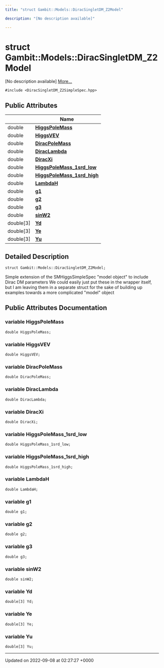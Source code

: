 ```yaml
---
title: "struct Gambit::Models::DiracSingletDM_Z2Model"

description: "[No description available]"

---
```


# struct Gambit::Models::DiracSingletDM_Z2Model



[No description available] [More...](#detailed-description)


`#include <DiracSingletDM_Z2SimpleSpec.hpp>`

## Public Attributes

|                | Name           |
| -------------- | -------------- |
| double | **[HiggsPoleMass](/documentation/code/classes/structgambit_1_1models_1_1diracsingletdm__z2model/#variable-higgspolemass)**  |
| double | **[HiggsVEV](/documentation/code/classes/structgambit_1_1models_1_1diracsingletdm__z2model/#variable-higgsvev)**  |
| double | **[DiracPoleMass](/documentation/code/classes/structgambit_1_1models_1_1diracsingletdm__z2model/#variable-diracpolemass)**  |
| double | **[DiracLambda](/documentation/code/classes/structgambit_1_1models_1_1diracsingletdm__z2model/#variable-diraclambda)**  |
| double | **[DiracXi](/documentation/code/classes/structgambit_1_1models_1_1diracsingletdm__z2model/#variable-diracxi)**  |
| double | **[HiggsPoleMass_1srd_low](/documentation/code/classes/structgambit_1_1models_1_1diracsingletdm__z2model/#variable-higgspolemass-1srd-low)**  |
| double | **[HiggsPoleMass_1srd_high](/documentation/code/classes/structgambit_1_1models_1_1diracsingletdm__z2model/#variable-higgspolemass-1srd-high)**  |
| double | **[LambdaH](/documentation/code/classes/structgambit_1_1models_1_1diracsingletdm__z2model/#variable-lambdah)**  |
| double | **[g1](/documentation/code/classes/structgambit_1_1models_1_1diracsingletdm__z2model/#variable-g1)**  |
| double | **[g2](/documentation/code/classes/structgambit_1_1models_1_1diracsingletdm__z2model/#variable-g2)**  |
| double | **[g3](/documentation/code/classes/structgambit_1_1models_1_1diracsingletdm__z2model/#variable-g3)**  |
| double | **[sinW2](/documentation/code/classes/structgambit_1_1models_1_1diracsingletdm__z2model/#variable-sinw2)**  |
| double[3] | **[Yd](/documentation/code/classes/structgambit_1_1models_1_1diracsingletdm__z2model/#variable-yd)**  |
| double[3] | **[Ye](/documentation/code/classes/structgambit_1_1models_1_1diracsingletdm__z2model/#variable-ye)**  |
| double[3] | **[Yu](/documentation/code/classes/structgambit_1_1models_1_1diracsingletdm__z2model/#variable-yu)**  |

## Detailed Description

```
struct Gambit::Models::DiracSingletDM_Z2Model;
```


Simple extension of the SMHiggsSimpleSpec "model object" to include Dirac DM parameters We could easily just put these in the wrapper itself, but I am leaving them in a separate struct for the sake of building up examples towards a more complicated "model" object 

## Public Attributes Documentation

### variable HiggsPoleMass

```
double HiggsPoleMass;
```


### variable HiggsVEV

```
double HiggsVEV;
```


### variable DiracPoleMass

```
double DiracPoleMass;
```


### variable DiracLambda

```
double DiracLambda;
```


### variable DiracXi

```
double DiracXi;
```


### variable HiggsPoleMass_1srd_low

```
double HiggsPoleMass_1srd_low;
```


### variable HiggsPoleMass_1srd_high

```
double HiggsPoleMass_1srd_high;
```


### variable LambdaH

```
double LambdaH;
```


### variable g1

```
double g1;
```


### variable g2

```
double g2;
```


### variable g3

```
double g3;
```


### variable sinW2

```
double sinW2;
```


### variable Yd

```
double[3] Yd;
```


### variable Ye

```
double[3] Ye;
```


### variable Yu

```
double[3] Yu;
```


-------------------------------

Updated on 2022-09-08 at 02:27:27 +0000